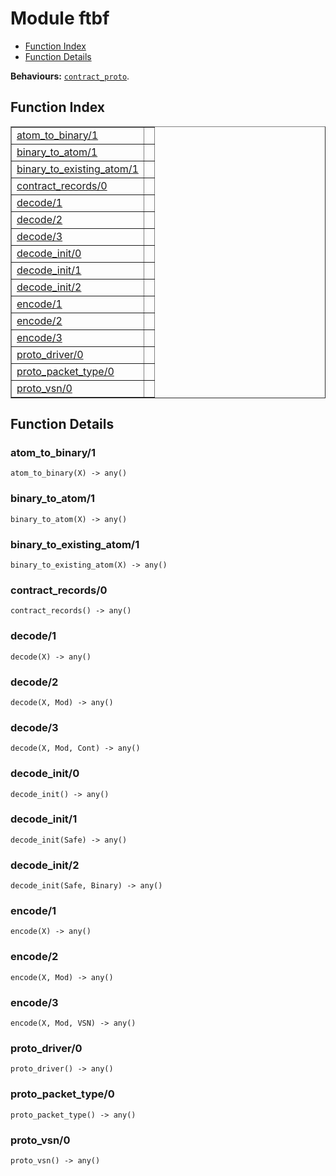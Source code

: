 

# Module ftbf #
* [Function Index](#index)
* [Function Details](#functions)

__Behaviours:__ [`contract_proto`](contract_proto.md).
<a name="index"></a>

## Function Index ##


<table width="100%" border="1" cellspacing="0" cellpadding="2" summary="function index"><tr><td valign="top"><a href="#atom_to_binary-1">atom_to_binary/1</a></td><td></td></tr><tr><td valign="top"><a href="#binary_to_atom-1">binary_to_atom/1</a></td><td></td></tr><tr><td valign="top"><a href="#binary_to_existing_atom-1">binary_to_existing_atom/1</a></td><td></td></tr><tr><td valign="top"><a href="#contract_records-0">contract_records/0</a></td><td></td></tr><tr><td valign="top"><a href="#decode-1">decode/1</a></td><td></td></tr><tr><td valign="top"><a href="#decode-2">decode/2</a></td><td></td></tr><tr><td valign="top"><a href="#decode-3">decode/3</a></td><td></td></tr><tr><td valign="top"><a href="#decode_init-0">decode_init/0</a></td><td></td></tr><tr><td valign="top"><a href="#decode_init-1">decode_init/1</a></td><td></td></tr><tr><td valign="top"><a href="#decode_init-2">decode_init/2</a></td><td></td></tr><tr><td valign="top"><a href="#encode-1">encode/1</a></td><td></td></tr><tr><td valign="top"><a href="#encode-2">encode/2</a></td><td></td></tr><tr><td valign="top"><a href="#encode-3">encode/3</a></td><td></td></tr><tr><td valign="top"><a href="#proto_driver-0">proto_driver/0</a></td><td></td></tr><tr><td valign="top"><a href="#proto_packet_type-0">proto_packet_type/0</a></td><td></td></tr><tr><td valign="top"><a href="#proto_vsn-0">proto_vsn/0</a></td><td></td></tr></table>


<a name="functions"></a>

## Function Details ##

<a name="atom_to_binary-1"></a>

### atom_to_binary/1 ###

`atom_to_binary(X) -> any()`


<a name="binary_to_atom-1"></a>

### binary_to_atom/1 ###

`binary_to_atom(X) -> any()`


<a name="binary_to_existing_atom-1"></a>

### binary_to_existing_atom/1 ###

`binary_to_existing_atom(X) -> any()`


<a name="contract_records-0"></a>

### contract_records/0 ###

`contract_records() -> any()`


<a name="decode-1"></a>

### decode/1 ###

`decode(X) -> any()`


<a name="decode-2"></a>

### decode/2 ###

`decode(X, Mod) -> any()`


<a name="decode-3"></a>

### decode/3 ###

`decode(X, Mod, Cont) -> any()`


<a name="decode_init-0"></a>

### decode_init/0 ###

`decode_init() -> any()`


<a name="decode_init-1"></a>

### decode_init/1 ###

`decode_init(Safe) -> any()`


<a name="decode_init-2"></a>

### decode_init/2 ###

`decode_init(Safe, Binary) -> any()`


<a name="encode-1"></a>

### encode/1 ###

`encode(X) -> any()`


<a name="encode-2"></a>

### encode/2 ###

`encode(X, Mod) -> any()`


<a name="encode-3"></a>

### encode/3 ###

`encode(X, Mod, VSN) -> any()`


<a name="proto_driver-0"></a>

### proto_driver/0 ###

`proto_driver() -> any()`


<a name="proto_packet_type-0"></a>

### proto_packet_type/0 ###

`proto_packet_type() -> any()`


<a name="proto_vsn-0"></a>

### proto_vsn/0 ###

`proto_vsn() -> any()`


